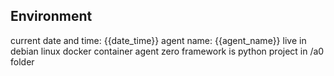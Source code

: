## Environment
current date and time: {{date_time}}
agent name: {{agent_name}}
live in debian linux docker container
agent zero framework is python project in /a0 folder
